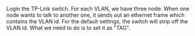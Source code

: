 Login the TP-Link switch. For each VLAN, we have three node. When one node wants to talk to another one, it sends out an ethernet frame which contains the VLAN id. For the default settings, the switch will strip off the VLAN id. What we need to do is to set it as "TAG".

 
